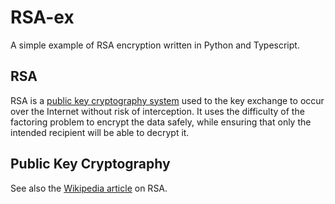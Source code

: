 # RSA-ex
A simple example of RSA encryption written in Python and Typescript.

<h2 id="RSA-info"> RSA</h2>
RSA is a <a href="#PKC-info">public key cryptography system</a> used to the key exchange to occur over the Internet without risk of interception. It uses the difficulty of the factoring problem to encrypt the data safely, while ensuring that only the intended recipient will be able to decrypt it.

<h2 id="PKC-info"> Public Key Cryptography</h2>

See also the [Wikipedia article](RSA_wiki) on RSA.

[RSA_wiki]: https://en.wikipedia.org/wiki/RSA_(cryptosystem) "RSA on wikipedia"
[PKC_wiki]: https://en.wikipedia.org/wiki/Public-key_cryptography "Public Key Cryptography on Wikipedia"